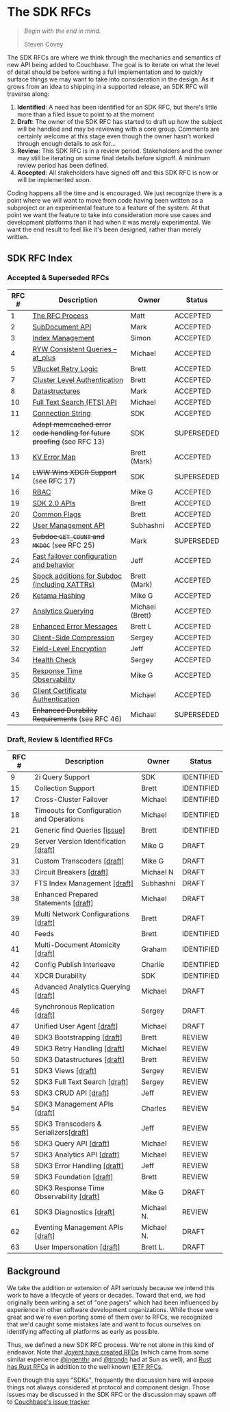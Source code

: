 # The SDK RFCs

> _Begin with the end in mind._
>
> Steven Covey

The SDK RFCs are where we think through the mechanics and semantics of new API being added to Couchbase.  The goal is to iterate on what the level of detail should be before writing a full implementation and to quickly surface things we may want to take into consideration in the design.  As it grows from an idea to shipping in a supported release, an SDK RFC will traverse along:

1. **Identified**:  A need has been identified for an SDK RFC, but there's little more than a filed issue to point to at the moment
2. **Draft**: The owner of the SDK RFC has started to draft up how the subject will be handled and may be reviewing with a core group.  Comments are certainly welcome at this stage even though the owner hasn't worked through enough details to ask for...
3. **Review**: This SDK RFC is in a review period. Stakeholders and the owner may still be iterating on some final details before signoff. A minimum review period has been defined.
4. **Accepted**: All stakeholders have signed off and this SDK RFC is now or will be implemented soon.

Coding happens all the time and is encouraged. We just recognize there is a point where we will want to move from code having been written as a subproject or an experimental feature to a feature of the system.  At that point we want the feature to take into consideration more use cases and development platforms than it had when it was merely experimental. We want the end result to feel like it's been designed, rather than merely written.

## SDK RFC Index

### Accepted & Superseded RFCs

RFC #  | Description | Owner | Status
------------- | ------------- | --------- | ---------
1  | [The RFC Process](rfc/0001-rfc-process.md) | Matt | ACCEPTED
2  | [SubDocument API](rfc/0002-subdocapi.md) | Mark | ACCEPTED
3  | [Index Management](https://github.com/couchbaselabs/sdk-rfcs/blob/master/rfc/0003-indexmanagement.md) | Simon | ACCEPTED
4 | [RYW Consistent Queries – at_plus](rfc/0004-at_plus.md) | Michael | ACCEPTED
5 | [VBucket Retry Logic](https://github.com/couchbaselabs/sdk-rfcs/blob/master/rfc/0005-vbucket-retries.md) | Brett | ACCEPTED
7 | [Cluster Level Authentication](rfc/0007-cluster_level_auth.md) | Brett | ACCEPTED
8 | [Datastructures](rfc/0008-datastructures.md) | Mark | ACCEPTED
10 | [Full Text Search (FTS) API](rfc/0010-cbft.md) | Michael | ACCEPTED
11 | [Connection String](rfc/0011-connection-string.md) | SDK | ACCEPTED
12 | ~~Adapt memcached error code handling for future proofing~~ (see RFC 13) | SDK | SUPERSEDED
13 | [KV Error Map](rfc/0013-kv-error-map.md) | Brett (Mark) | ACCEPTED
14 | ~~LWW Wins XDCR Support~~ (see RFC 17) | SDK | SUPERSEDED
16 | [RBAC](rfc/0016-rbac.md) | Mike G | ACCEPTED
19 | [SDK 2.0 APIs](https://docs.google.com/document/d/1HgVEJetcIfeIqviKC9zdlv_7IEkWpstatzxeydkLF3A) | Brett | ACCEPTED
20 | [Common Flags](rfc/0020-common-flags.md) | Brett | ACCEPTED
22 | [User Management API](rfc/0022-usermgmt.md) | Subhashni | ACCEPTED
23 | ~~Subdoc `GET_COUNT` and `MKDOC`~~ (see RFC 25) | Mark | SUPERSEDED
24 | [Fast failover configuration and behavior](rfc/0024-fast-failover.md) | Jeff | ACCEPTED
25 | [Spock additions for Subdoc (including XATTRs)](rfc/0025-subdoc-xattr.md) | Brett (Mark) | ACCEPTED
26 | [Ketama Hashing](rfc/0026-ketama-hashing.md) | Mike G | ACCEPTED
27 | [Analytics Querying](rfc/0027-analytics.md) | Michael (Brett) | ACCEPTED
28 | [Enhanced Error Messages](rfc/0028-enhanced_error_messages.md) | Brett L | ACCEPTED
30 | [Client-Side Compression](rfc/0030-compression.md) | Sergey | ACCEPTED
32 | [Field-Level Encryption](rfc/0032-field-level-encryption.md) | Jeff | ACCEPTED
34 | [Health Check](rfc/0034-health-check.md) | Sergey | ACCEPTED
35 | [Response Time Observability](rfc/0035-rto.md) | Mike G | ACCEPTED
36 | [Client Certificate Authentication](rfc/0036-client-cert-auth.md) | Michael | ACCEPTED
43 | ~~Enhanced Durability Requirements~~ (see RFC 46)| Michael | SUPERSEDED

### Draft, Review & Identified RFCs

RFC #  | Description | Owner | Status
------------- | ------------- | --------- | ---------
9 | 2i Query Support | SDK | IDENTIFIED
15 | Collection Support | Brett | IDENTIFIED
17 | Cross-Cluster Failover | Michael | IDENTIFIED
18 | Timeouts for Configuration and Operations | Michael | IDENTIFIED
21 | Generic find Queries [\[issue\]](https://github.com/couchbaselabs/sdk-rfcs/pull/54) | Brett | IDENTIFIED
29 | Server Version Identification [\[draft\]](https://docs.google.com/document/d/1d6j0R0BFloQgoQ981PjAzv2AWfAIRPlkBLvlCMG7ipY/edit?usp=sharing) | Mike G | DRAFT
31 | Custom Transcoders [\[draft\]](https://docs.google.com/a/couchbase.com/document/d/1p3VzB41Tv-q0-j_HsqJAUrijAJEB9rGJ92Qgf36JdXc/edit) | Mike G | DRAFT
33 | Circuit Breakers [\[draft\]](https://docs.google.com/document/d/1QVXMN2u9RUuOAEPbeRvEA8h6drDJKR9Jy1C1Op17q3U/edit#) | Michael N | DRAFT
37 | FTS Index Management [\[draft\]](https://docs.google.com/document/d/1C4yfTj5u6ahRgk3ZIL_AkwPMeu9-hHY_lZcsDNeIP74/edit?usp=sharing) | Subhashni | DRAFT
38 | Enhanced Prepared Statements [\[draft\]](https://docs.google.com/document/d/1JhprmvL2HwHzkg7GxouGJc67eAvKFJekgyOG23T8mVU/edit)| Michael | DRAFT
39 | Multi Network Configurations [\[draft\]](https://docs.google.com/document/d/1706x2zMsYoBXQ-8H0cpW0KDYpeBy_FZ9dt1--NnQIzk) | Brett | DRAFT
40 | Feeds | Brett | IDENTIFIED
41 | Multi-Document Atomicity [\[draft\]](https://docs.google.com/document/d/1lRC-0VEk4jTPJbY9tN_jHTiqzCbj7Qpt4JdYufwEMwU/edit) | Graham | IDENTIFIED
42 | Config Publish Interleave | Charlie | IDENTIFIED
44 | XDCR Durability | SDK | IDENTIFIED
45 | Advanced Analytics Querying [\[draft\]](https://docs.google.com/document/d/1SRYPk4ATM2PVc2Yi3WP-Ol9_qvFue9IG2uhd0UUq9GY) | Michael | DRAFT
46 | Synchronous Replication [\[draft\]](https://docs.google.com/document/d/1_Bn_cKLxvqFBNVcPaPnoXMpt3JEbf_6MDvMHpJDtO_s/edit) | Sergey | DRAFT
47 | Unified User Agent [\[draft\]](https://docs.google.com/document/d/1B4QM9UO6kz2yjLrBqLjSgArUeM1DvzKnakC_e8KfrmY/edit?usp=sharing) | Michael | DRAFT
48 | SDK3 Bootstrapping [\[draft\]](https://docs.google.com/document/d/1SUSBM9XoTnpaeew0bq4ABmgISc76fjzrY2vapZ10XD4/edit#) | Brett | REVIEW
49 | SDK3 Retry Handling [\[draft\]](https://docs.google.com/document/d/1h9YL2k8uzNPnxN_XanagEc2d8qRVu6sVDiKaqASqjS4/edit#heading=h.95ju11kiipzo) | Michael | REVIEW
50 | SDK3 Datastructures [\[draft\]](https://docs.google.com/document/d/1mKk20ScVE8ssF2DvqZTe9xIUvOUanJ7LOARFiCJPkQ0/edit) | Brett | REVIEW
51 | SDK3 Views [\[draft\]](https://docs.google.com/document/d/10urBYts5kHH7TGnIowoyISYdDie70ARpxbnajfY43C8/edit) | Sergey | REVIEW
52 | SDK3 Full Text Search [\[draft\]](https://docs.google.com/document/d/1El3Kll05woPLxH39YyFUg7lRwfaaini-QS78CpstTLY/edit)  | Sergey | REVIEW
53 | SDK3 CRUD API [\[draft\]](https://docs.google.com/document/d/1_fPJn9trqG6e7iTpzqwCnurvxmBlguFVjh00F2Co7Y8/edit) | Jeff | REVIEW
54 | SDK3 Management APIs [\[draft\]](https://docs.google.com/document/d/1p6AUV_YKJBqaybt_JFmDTYjjIZ3t4Lp2uqJSFY0VtjY/edit#) | Charles | REVIEW
55 | SDK3 Transcoders & Serializers[\[draft\]](https://docs.google.com/document/d/1Fm7LSly5eKGpi-tVwlLGpe-ii1AT0p39ICqXysOJq8E) | Jeff | REVIEW
56 | SDK3 Query API [\[draft\]](https://docs.google.com/document/d/1MigpPIoEc-srXRJb7bUel3qTlGPvI-be-hT0jkGNNAY/edit) | Michael | REVIEW
57 | SDK3 Analytics API [\[draft\]](https://docs.google.com/document/d/1mpDBR3_-jmMRelWkNUlGazgVWPhF_15vhP5m5mB3wo4/edit) | Michael | REVIEW
58 | SDK3 Error Handling [\[draft\]](https://docs.google.com/document/d/1oWyuPIxmErNh9BerU3UYqpFQPnmg9Yl8h7oNJzCVVYM/edit) | Jeff | REVIEW
59 | SDK3 Foundation [\[draft\]](https://docs.google.com/document/d/1pt8wrSu7xvaqjG5vxcQSZN1epw6oP4MyTcZZMvSYwQo/edit) | Brett | REVIEW
60 | SDK3 Response Time Observability [\[draft\]](https://docs.google.com/document/d/11s2QCIBB-koFUm0ZzWI6aBy27hdRoDc0cRHsWvDT-xI/edit) | Mike G | DRAFT
61 | SDK3 Diagnostics [\[draft\]](https://docs.google.com/document/d/1Lw3nuYVtRbXYIujeCxakcyYQWFs2OAj4Borb75eNe5Y/edit?usp=sharing) | Michael N. | REVIEW
62 | Eventing Management APIs [\[draft\]](https://docs.google.com/document/d/1VSqyRjFHJvlr9kYlwzeUpSDC8QkeflTm1epH7UzL0yw) | Michael N. | DRAFT
63 | User Impersonation [\[draft\]](https://docs.google.com/document/d/18FTOTIHktHjrntMT2A4qApZco7i5FZwlTEqUcyaquqo/edit#) | Brett L. | DRAFT

[comment]: # (RFC States: IDENTIFIED > DRAFT > REVIEW > ACCEPTED)
[comment]: # (Description above must link to either the merged draft, the issue or the pull request when in any state otehr )


## Background

We take the addition or extension of API seriously because we intend this work to have a lifecycle of years or decades.  Toward that end, we had originally been writing a set of "one pagers" which had been influenced by experience in other software development organizations.  While those were great and we're even porting some of them over to RFCs, we recognized that we'd caught some mistakes late and want to focus ourselves on identifying affecting all platforms as early as possible.

Thus, we defined a new SDK RFC process.  We're not alone in this kind of endeavor.  Note that [Joyent have created RFDs](https://github.com/joyent/rfd) (which came from some similar experience [@ingenthr](http://github.com/ingenthr) and [@trondn](http://github.com/trondn) had at Sun as well), and [Rust has Rust RFCs](https://github.com/rust-lang/rfcs) in addition to the well known [IETF RFCs](http://ietf.org/rfc.html).

Even though this says "SDKs", frequently the discussion here will expose things not always considered at protocol and component design.  Those issues may be discussed in the SDK RFC or the discussion may spawn off to [Couchbase's issue tracker](https://issues.couchbase.com)
